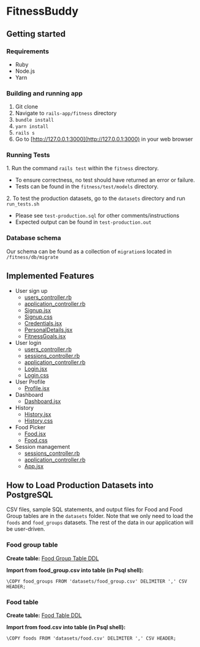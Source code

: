# FitnessBuddy
## Getting started
### Requirements
* Ruby
* Node.js
* Yarn

### Building and running app
1. Git clone
2. Navigate to `rails-app/fitness` directory
3. `bundle install`
4. `yarn install`
5. `rails s`
6. Go to [http://127.0.0.1:3000](http://127.0.0.1:3000) in your web browser

### Running Tests
1\. Run the command `rails test` within the `fitness` directory.
   - To ensure correctness, no test should have returned an error or failure.
   - Tests can be found in the `fitness/test/models` directory.

2\. To test the production datasets, go to the `datasets` directory and run `run_tests.sh`
   - Please see `test-production.sql` for other comments/instructions
   - Expected output can be found in `test-production.out`

### Database schema
Our schema can be found as a collection of `migration`s located in `/fitness/db/migrate`

## Implemented Features
- User sign up
    - [users_controller.rb](fitness/app/controllers/api/users_controller.rb)
    - [application_controller.rb](fitness/app/controllers/application_controller.rb)
    - [Signup.jsx](fitness/app/javascript/components/Signup.jsx)
    - [Signup.css](fitness/app/javascript/components/Signup.css)
    - [Credentials.jsx](fitness/app/javascript/components/signup/Credentials.jsx)
    - [PersonalDetails.jsx](fitness/app/javascript/components/signup/PersonalDetails.jsx)
    - [FitnessGoals.jsx](fitness/app/javascript/components/signup/FitnessGoals.jsx)
- User login
    - [users_controller.rb](fitness/app/controllers/api/users_controller.rb)
    - [sessions_controller.rb](fitness/app/controllers/api/sessions_controller.rb)
    - [application_controller.rb](fitness/app/controllers/application_controller.rb)
    - [Login.jsx](fitness/app/javascript/components/Login.jsx)
    - [Login.css](fitness/app/javascript/components/Login.css)
- User Profile
    - [Profile.jsx](fitness/app/javascript/components/Profile.jsx)
- Dashboard
    - [Dashboard.jsx](fitness/app/javascript/components/Dashboard.jsx)
- History
    - [History.jsx](fitness/app/javascript/components/history/History.jsx)
    - [History.css](fitness/app/javascript/components/history/History.css)
- Food Picker
    - [Food.jsx](fitness/app/javascript/components/Food.jsx)
    - [Food.css](fitness/app/javascript/components/Food.css)
- Session management
    - [sessions_controller.rb](fitness/app/controllers/api/sessions_controller.rb)
    - [application_controller.rb](fitness/app/controllers/application_controller.rb)
    - [App.jsx](fitness/app/javascript/components/App.jsx)

## How to Load Production Datasets into PostgreSQL
CSV files, sample SQL statements, and output files for Food and Food Group tables are in the `datasets` folder.
Note that we only need to load the `foods` and `food_groups` datasets. The rest of the data in our application
will be user-driven.

### Food group table
**Create table:**
[Food Group Table DDL](fitness/db/migrate/20200309220007_create_food_groups.rb)

**Import from food_group.csv into table (in Psql shell):**
```postgresql
\COPY food_groups FROM 'datasets/food_group.csv' DELIMITER ',' CSV HEADER;
```

### Food table
**Create table:**
[Food Table DDL](fitness/db/migrate/20200309220544_create_foods.rb)

**Import from food.csv into table (in Psql shell):**
```postgresql
\COPY foods FROM 'datasets/food.csv' DELIMITER ',' CSV HEADER;
```
